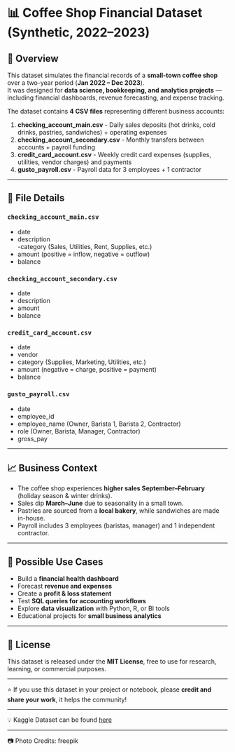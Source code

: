 # 📊 Coffee Shop Financial Dataset (Synthetic, 2022–2023)

## 📝 Overview  
This dataset simulates the financial records of a **small-town coffee shop** over a two-year period (**Jan 2022 – Dec 2023**).  
It was designed for **data science, bookkeeping, and analytics projects** — including financial dashboards, revenue forecasting, and expense tracking.  

The dataset contains **4 CSV files** representing different business accounts:  
1. **checking_account_main.csv** - Daily sales deposits (hot drinks, cold drinks, pastries, sandwiches) + operating expenses  
2. **checking_account_secondary.csv** - Monthly transfers between accounts + payroll funding  
3. **credit_card_account.csv** - Weekly credit card expenses (supplies, utilities, vendor charges) and payments  
4. **gusto_payroll.csv** - Payroll data for 3 employees + 1 contractor  

---

## 📂 File Details  

### `checking_account_main.csv`  
- date  
- description  
-category (Sales, Utilities, Rent, Supplies, etc.)  
- amount (positive = inflow, negative = outflow)  
- balance  

### `checking_account_secondary.csv`  
- date  
- description 
- amount 
- balance 

### `credit_card_account.csv`  
- date  
- vendor  
- category (Supplies, Marketing, Utilities, etc.)  
- amount (negative = charge, positive = payment)  
- balance  

### `gusto_payroll.csv`  
- date  
- employee_id  
- employee_name (Owner, Barista 1, Barista 2, Contractor)  
- role (Owner, Barista, Manager, Contractor)  
- gross_pay  

---

## 📈 Business Context  
- The coffee shop experiences **higher sales September–February** (holiday season & winter drinks).  
- Sales dip **March–June** due to seasonality in a small town.  
- Pastries are sourced from a **local bakery**, while sandwiches are made in-house.  
- Payroll includes 3 employees (baristas, manager) and 1 independent contractor.  

---

## 🎯 Possible Use Cases  
- Build a **financial health dashboard**  
- Forecast **revenue and expenses**  
- Create a **profit & loss statement**  
- Test **SQL queries for accounting workflows**  
- Explore **data visualization** with Python, R, or BI tools  
- Educational projects for **small business analytics**  

---

## 📜 License  
This dataset is released under the **MIT License**, free to use for research, learning, or commercial purposes.  

---

⭐ If you use this dataset in your project or notebook, please **credit and share your work**, it helps the community!  

---

💡 Kaggle Dataset can be found [here](https://www.kaggle.com/datasets/gabriellecharlton/coffee-shop-financial-dataset-synthetic-2022-2023) 

---

📷 Photo Credits: freepik
